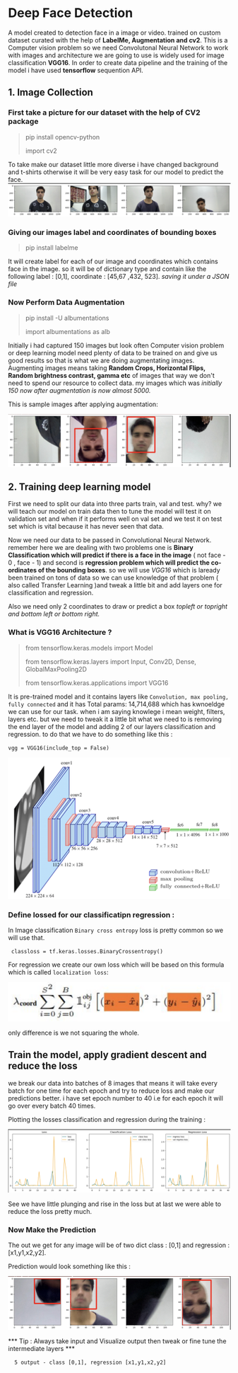 # Deep Face Detection

A model created to detection face in a image or video. trained on custom dataset curated with the help of **LabelMe, Augmentation and cv2**. This is a Computer vision problem so we need Convolutonal Neural Network to work with images and architecture we are going to use is widely used for image classification **VGG16**.  In order to create data pipeline and the training of the model i have used **tensorflow** sequention API.

## 1. Image Collection
      
   ### First take a picture for our dataset with the help of **CV2** package
   > pip install opencv-python
   > 
   > import cv2

   To take make our dataset little more diverse i have changed background and t-shirts otherwise it will be very easy task for our model to predict the face.
   ![This is an image](https://github.com/rishabh422tiwari/FaceDetection-CNN/blob/main/images/labelme%20image.png)
   
   ### Giving our images label and coordinates of bounding boxes 
   > pip install labelme
   
   It will create label for each of our image and coordinates which contains face in the image. so it will be of dictionary type and contain like the following label : [0,1], coordinate : [45,67 ,432, 523]. *saving it under a JSON file*
   
   ### Now Perform Data Augmentation
   > pip install -U albumentations
   > 
   > import albumentations as alb
   
   Initially i had captured 150 images but look often Computer vision problem or deep learning model need plenty of data to be trained on and give us good results so that is what we are doing augmentating images. Augmenting images means taking **Random Crops, Horizontal Flips, Random brightness contrast, gamma etc** of images that way we don't need to spend our resource to collect data. my images which was *initially 150 now after augmentation is now almost 5000.* 
   
   This is sample images after applying augmentation:
   
   ![This is an image](https://github.com/rishabh422tiwari/FaceDetection-CNN/blob/main/images/Augmented%20image.png)
      

    
## 2. Training deep learning model
   
   First we need to split our data into three parts train, val and test. why? we will teach our model on train data then to tune the model will test it on validation set and when if it performs well on val set and we test it on test set which is vital because it has never seen that data.  
   
   Now we need our data to be passed in Convolutional Neural Network. remember here we are dealing with two problems one is **Binary Classification which will predict if there is a face in the image** ( not face - 0 , face - 1) and second is **regression problem which will predict the co-ordinates of the bounding boxes**. so we will use *VGG16* which is laready been trained on tons of data so we can use knowledge of that problem ( also called Transfer Learning )and tweak a little bit and add layers one for classification and regression.
   
   Also we need only 2 coordinates to draw or predict a box *topleft or topright and bottom left or bottom right.*
   
   ### What is VGG16 Architecture ?
   >from tensorflow.keras.models import Model
   >
   >from tensorflow.keras.layers import Input, Conv2D, Dense, GlobalMaxPooling2D
   >
   > from tensorflow.keras.applications import VGG16
   
   It is pre-trained model and it contains layers like `Convolution, max pooling, fully connected` and it has Total params: 14,714,688 which has kwnoeldge we can use for our task. when i am saying knowlege i mean weight, filters, layers etc. but we need to tweak it a little bit what we need to is removing the end layer of the model and adding 2 of our layers classification and regression. to do that we have to do something like this :
   
   ```
   vgg = VGG16(include_top = False)
   ```
   
   ![Alt text](https://github.com/rishabh422tiwari/FaceDetection-CNN/blob/main/images/vgg16.png)
   
   ### Define lossed for our classificatipn regression :
   
   In Image classification `Binary cross entropy` loss is pretty common so we will use that.
   
     classloss = tf.keras.losses.BinaryCrossentropy()
   
   For regression we create our own loss which will be based on this formula  which is called `localization loss`:
   
  ![Alt text](https://github.com/rishabh422tiwari/FaceDetection-CNN/blob/main/images/regression%20loss%20function.png)
  
  only difference is we not squaring the whole.
  
  ## Train the model, apply gradient descent and reduce the loss
   
   we break our data into batches of 8 images that means it will take every batch for one time for each epoch and try to reduce loss and make our predictions better. i have set epoch number to 40 i.e for each epoch it will go over every batch 40 times. 
   
   Plotting the losses classification and regression during the training :
   
   ![Alt text](https://github.com/rishabh422tiwari/FaceDetection-CNN/blob/main/images/loss%20plot.png)
   
   See we have little plunging and rise in the loss but at last we were able to reduce the loss pretty much.
  
### Now Make the Prediction 
   
   The out we get for any image will be of two dict class : [0,1] and regression : [x1,y1,x2,y2].
   
   Prediction would look something like this :
   
   ![Alt text](https://github.com/rishabh422tiwari/FaceDetection-CNN/blob/main/images/prediction.png)
   
   *** Tip : Always take input and Visualize output then tweak or fine tune the intermediate layers ***
   
       
       
      5 output - class [0,1], regression [x1,y1,x2,y2]


